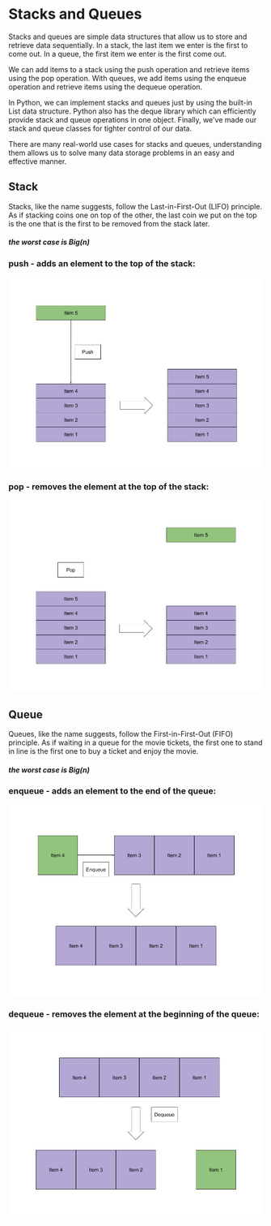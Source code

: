 # Stacks and Queues
 
Stacks and queues are simple data structures that allow us to store and retrieve data sequentially. In a stack, the last item we enter is the first to come out. In a queue, the first item we enter is the first come out.

We can add items to a stack using the push operation and retrieve items using the pop operation. With queues, we add items using the enqueue operation and retrieve items using the dequeue operation.

In Python, we can implement stacks and queues just by using the built-in List data structure. Python also has the deque library which can efficiently provide stack and queue operations in one object. Finally, we've made our stack and queue classes for tighter control of our data.

There are many real-world use cases for stacks and queues, understanding them allows us to solve many data storage problems in an easy and effective manner. 


## Stack
Stacks, like the name suggests, follow the Last-in-First-Out (LIFO) principle.
As if stacking coins one on top of the other, the last coin we put on the top is the one that is the first to be removed from the stack later.
##### the worst case is Big(n)

### push - adds an element to the top of the stack:
![stacks-push](stacks-push.jpg)

### pop - removes the element at the top of the stack:
![stacks-pop](stacks-pop.jpg)

## Queue
Queues, like the name suggests, follow the First-in-First-Out (FIFO) principle. As if waiting in a queue for the movie tickets,
the first one to stand in line is the first one to buy a ticket and enjoy the movie.
##### the worst case is Big(n)


### enqueue - adds an element to the end of the queue:
![queues-enqueues](queues-enqueues.jpg)


### dequeue - removes the element at the beginning of the queue:
![queues-dequeues](queues-dequeues.jpg)




